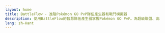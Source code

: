 ```yaml
---
layout: home
title: BattleFlow - 進階Pokémon GO PvP隊伍產生器和戰鬥模擬器
description: 使用BattleFlow的智慧隊伍產生器掌握Pokémon GO PvP。為超級聯盟、高級聯盟和大師聯盟建立優化隊伍。配備戰鬥模擬器、IV計算器、元排名和隊伍評分系統，助您在GO對戰聯盟取得成功。
lang: zh-Hant
---
```

